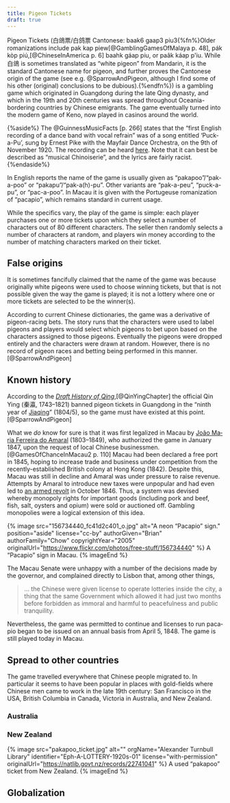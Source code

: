 ```yaml
---
title: Pigeon Tickets
draft: true
---
```


Pigeon Tickets (<span lang="zh-Hant">白鴿票</span>/<span lang="zh-Hans">白鸽票
</span> Cantonese: <span lang="yue-Latn">baak6 gaap3 piu3</span>{%fn%}Older
romanizations include <span lang="yue-Latn">pak kap
piew</span>[@GamblingGamesOfMalaya p. 48], <span lang="yue-Latn">pák kòp
piú</span>,[@ChineseInAmerica p. 6] <span lang="yue-Latn">baahk gáap
piu</span>, or <span lang="yue-Latn">paâk káap p'iu</span>. While <span
lang="zh-Hant">白鴿</span> is sometimes translated as “white pigeon” from
Mandarin, it is the standard Cantonese name for pigeon, and further proves the
Cantonese origin of the game (see e.g. @SparrowAndPigeon, although I find some
of his other (original) conclusions to be dubious).{%endfn%}) is a gambling game
which originated in <Noun lang="zh-Latn">Guangdong</Noun> during the late Qing
dynasty, and which in the 19th and 20th centuries was spread throughout
Oceania-bordering countries by Chinese emigrants. The game eventually turned
into the modern game of Keno, now played in casinos around the world.

<!-- excerpt -->

{%aside%}
The @GuinnessMusicFacts [p. 266] states that the “first English
recording of a dance band with vocal refrain” was of a song entitled ‘Puck-a-Pu’, sung by
Ernest Pike with the Mayfair Dance Orchestra, on the 9th of November 1920. The recording can be
heard
[here](http://www.mgthomas.co.uk/Soundfiles/Ragtime/Mayfair%20Dance%20Orch%20-%20Puck-A-Pu.mp3). 
Note that it can best be described as “musical Chinoiserie”, and the lyrics are fairly racist.
{%endaside%}

In English reports the name of the game is usually given as
“pakapoo”/“pak-a-poo” or “pakapu”/“pak-a(h)-pu”. Other variants are “pak-a-peu”,
“puck-a-pu”, or “pac-a-poo”. In Macau it is given with the Portugeuse
romanization of “pacapio”, which remains standard in current usage.

While the specifics vary, the play of the game is simple: each player purchases
one or more tickets upon which they select a number of characters out of 80
different characters. The seller then randomly selects a number of characters at
random, and players win money according to the number of matching characters
marked on their ticket.

## False origins

It is sometimes fancifully claimed that the name of the game was because
originally white pigeons were used to choose winning tickets, but that is not
possible given the way the game is played; it is not a lottery where one or more
tickets are selected to be the winner(s).

According to current Chinese dictionaries, the game was a derivative of
pigeon-racing bets. The story runs that the characters were used to label
pigeons and players would select which pigeons to bet upon based on the
characters assigned to those pigeons. Eventually the pigeons were dropped
entirely and the characters were drawn at random. However, there is no record of
pigeon races and betting being performed in this manner.[@SparrowAndPigeon]

## Known history

According to the [<cite>Draft History of <Noun
lang="zh-Latn">Qing</Noun></cite>](https://en.wikipedia.org/wiki/Draft_History_of_Qing),[@QinYingChapter]
the official <Noun lang="zh-Latn">Qin Ying</Noun> (<span lang="zh">秦瀛</span>,
1743–1821) banned pigeon tickets in Guangdong in the “ninth year of [<Noun
lang="zh-Latn">Jiaqing</Noun>](https://en.wikipedia.org/wiki/Jiaqing_Emperor)”
(1804/5), so the game must have existed at this point.[@SparrowAndPigeon]

<!--
GT translation:

Although the second text above makes the numbering format of racing pigeons more specific and is the same as the numbering format of "White Pigeon Tickets" in "Thousand Characters", it further exposes the theory that it is a fiction attached to later generations. This is because it does not cite any evidence of the provenance, and the undocumented pigeon numbering system originated in the late Qing Dynasty, obviously much later than the "white pigeon ticket" that appeared before the middle of the Qing Dynasty. According to Zhao Lifeng from "Drafts of Qing History. According to the textual research of Qin Ying Biography: "In the ninth year of Jiaqing, Qin Ying banned white pigeon tickets in Guangdong", "it seems to be presumed that the white pigeon tickets were produced during the Qianlong period". (22) Therefore, the second article cited above can also be judged as a purely contrived misrepresentation. Although such articles are conclusive and well-founded on the surface, they are in fact unfounded claims. Therefore, the "white pigeon ticket" being edited by "Wikipedia" indicates that the source of this source is yet to be found, and its text is as follows:

… later part

In fact, according to the description of "Qin Ying banned white pigeon tickets in Guangdong in the ninth year of Jiaqing", which was verified by Zhao Lifeng, it can be inferred that in the ninth year of Jiaqing (February 11, 1804 - January 30, 1805), there were already white pigeons in Guangdong. The pigeon ticket was passed down from Macau. This is because in fact, during the Qianjia period, government officials at all levels, including Guangdong Province, Guangzhou Prefecture, Xiangshan County, etc., had repeatedly ordered Macau's Portuguese leader "Yimu" to prohibit the "gambling incidents" of Chinese and foreign residents in Macau. (42) Although the relevant materials do not clearly mention the way of “gathering”, the author believes that these “gaming events” should be the Western lottery introduced by Portugal and the Chinese lottery inspired by the Chinese. That is caused by the white pigeon ticket. For example, on the seventh day of the third lunar month in the tenth year of Jiaqing (April 6, 1805), Peng Zhaolin, the magistrate of Xiangshan, once investigated the "event of opening bids and gathering gambling by Tibetan merchants", and issued a notice saying: "If people gather to open bids, People who are tempted to invest in silver to buy bids are prohibited from doing so. […] If you dare to disobey and do not comply, and there are still people gathering to open bids, the county will visit the real case, and it will definitely be investigated and dealt with strictly in accordance with Daxian. (43) From the text of the ban, it can be inferred that the “Fan merchants opening bids and gathering gambling incident” had already happened, and was only known by the magistrate far away in Xiangshan County and ordered the ban. Since the lottery issued by the Hall of Mercy began in 1810, it is not Lottery of the Hall of Mercy. The "bid" of "bid opening" and "buying bid" mentioned in the article should be the abbreviation of "white dove label (ticket)". The Portuguese name of the Macau Government Gazette on the 22nd is “Lotaria de China”, which means “Chinese lottery”.(44) It can be seen that the “white pigeon label (ticket)” is a product of Portuguese lottery principles and then transformed by Chinese methods. , so it is called "Chinese lottery" or "Chinese lottery". Moreover, pigeons are mostly gray, brown, white, etc. are a few, and pigeons are generally referred to as "white pigeons", which is a unique phenomenon in Cantonese and Cantonese. It is called "鹁ge" as a result of the transliteration.(45) And the pronunciation of "Piao" as "Biao" is also a phenomenon still preserved in Cantonese dialects. “Bid (ticket)”, and winning the betting ticket is “Zhongma Biao (ticket)”. It is enough to prove that “White Pigeon Bid (ticket)”, a “Chinese lottery” or “Chinese lottery” originated from Portuguese lottery and originated in Guangdong and Macau The lottery was created and officially named by the Cantonese.

-->

<!--
DeepL translation of article:
    The second text above, although the numbering form of racing pigeons is more specific and the same as the numbering form of the "White Pigeon Ticket" in the "Thousand Characters", further reveals that it is a posthumous fabrication. This is because it does not give any evidence of its origin, and this unsubstantiated form of numbering of racing pigeons was introduced in the late Qing Dynasty, which is obviously much later than the "white pigeon ticket" that appeared before the middle of the Qing Dynasty. According to Zhao Lifeng from the "Qing dynasty history manuscript. (22) Therefore, it is not surprising that the pigeon ticket was produced around the Qianlong period. (22) Therefore, the second article quoted above can also be concluded as a purely fictitious misrepresentation. This is because although these articles are all well documented and apparently justifiable, they are in fact untraceable and assumed. Therefore, Wikipedia is editing the "pigeon ticket" note to find the origin of this source, the text is as follows.

… much later:

    In fact, according to Zhao Lifeng's testimony that "Qin Ying banned white pigeon tickets in Guangdong in the ninth year of Jiaqing", it can be assumed that white pigeon tickets existed in Guangdong in the ninth year of Jiaqing (February 11, 1804-January 30, 1805) and were transmitted from Macao. This is because, in fact, during the Qian-Jia period, Chinese officials at various levels of government in Guangdong Province, Guangzhou Prefecture, and Xiangshan County repeatedly ordered the Portuguese chiefs of Macau, the "yi mu", to prohibit "gambling events" among the Chinese and foreign residents of Macau. (42) Although the information does not explicitly mention the name of the "gambling events", the author, after a comprehensive study, believes that these "gambling events" were caused by the introduction of the Western lottery from Portugal and the Chinese lottery, or pigeon tickets, which were inspired by the Chinese. For example, on the seventh day of the third month of the tenth year of Jiaqing (April 6, 1805), Peng Zhaolin, the governor of Xiangshan, investigated "the incident of the gambling of the foreign merchants by opening bids," issuing a circular saying: "If the people are confused to buy the bids by opening bids, they are forbidden to do so. [If you do not comply with the law, or if you still have a case of crowded bidding, the county will visit the case and report it to the Grand Constabulary for investigation and serious punishment." (43) From the text of this prohibition, it can be inferred that "the incident of the lottery of a foreign merchant" had already occurred and was prohibited by order of the county magistrate who was far away from Xiangshan County. Since the lottery was first issued in 1810, it is clear that this was not a lottery for Ren Ci Tang. The "bid" mentioned in the article for "opening" and "buying" is an abbreviation of "white pigeon bid (ticket)". The name of the "Pigeon Ticket" in the Macao Government Gazette of May 22, 1872 is "Lotaria de China", which means "Chinese Lottery". (44) It can be seen that the "Lotaria de China" is a Chinese lottery. (44) It can be seen that the "white pigeon (ticket)" is a product of the Portuguese lottery principle and then modified in the Chinese way, so it is called "Chinese lottery" or "Chinese lottery". Moreover, pigeons are mostly gray, with brown and white being the minority. The common name for pigeons as "white pigeons" is unique to Cantonese, and is the result of a phonetic change from the ancient name for pigeons, "卧式鴿". (45) The pronunciation or writing of "ticket" as "biao" is also a phenomenon still retained in the Cantonese dialect. For example, in Hong Kong, the Cantonese language still refers to "horse tickets" as "馬標 (ticket)" and "winning horse tickets" as "中馬標 (ticket)". This proves that the "Chinese lottery" or "Chinese lottery", which originated from the Portuguese lottery and was created in Macau, Guangdong, was created and officially named by the Cantonese.
-->

What we _do_ know for sure is that it was first legalized in Macau by [<Noun
lang="pt">João Maria Ferreira do
Amaral</Noun>](https://en.wikipedia.org/wiki/Jo%C3%A3o_Maria_Ferreira_do_Amaral)
(1803–1849), who authorized the game in January 1847, upon the request of local
Chinese businessmen.[@GamesOfChanceInMacau2 p. 110] Macau had been declared a
free port in 1845, hoping to increase trade and business under competition from
the recently-established British colony at Hong Kong (1842). Despite this, Macau
was still in decline and Amaral was under pressure to raise revenue. Attempts by
Amaral to introduce new taxes were unpopular and had even led to [an armed
revolt](https://en.wikipedia.org/wiki/Revolt_of_the_Faiti%C3%B5es) in October
1846. Thus, a system was devised whereby monopoly rights for important goods
(including pork and beef, fish, salt, oysters and opium) were sold or auctioned
off.  Gambling monopolies were a logical extension of this idea. 

{% image src="156734440_fc41d2c401_o.jpg" alt="A neon “Pacapio” sign." position="aside"
    license="cc-by"
    authorGiven="Brian"
    authorFamily="Chow"
    copyrightYear="2005"
    originalUrl="https://www.flickr.com/photos/free-stuff/156734440" %}
A “Pacapio” sign in Macau.
{% imageEnd %}

The Macau Senate were unhappy with a number of the decisions made by the
governor, and complained directly to Lisbon that, among other things, 

> … the Chinese were given license to operate lotteries inside the city, a thing
> that the same Government which allowed it had just two months before forbidden
> as immoral and harmful to peacefulness and public tranquility.

Nevertheless, the game was permitted to continue and licenses to run <span
lang="pt">pacapio</span> began to be issued on an annual basis from April 5,
1848. The game is still played today in Macau.

<!--
 was invented
to cover up what was (at the time) an illegal gambling activity, and was thus
intended to obscure the real operation. He suggests that it was derived from a
name like <span lang="zh">博合</span> (bok3 hap6); <span lang="zh">白</span> and
<span lang="zh">博</span> can have coincident pronunciations in Mandarin, and the .
-->

## Spread to other countries

The game travelled everywhere that Chinese people migrated to. In particular it
seems to have been popular in places with gold-fields where Chinese men came to
work in the late 19th century: San Francisco in the USA, British Columbia in
Canada, Victoria in Australia, and New Zealand.

### Australia

### New Zealand

{% image src="pakapoo_ticket.jpg" alt=""
    orgName="Alexander Turnbull Library"
    identifier="Eph-A-LOTTERY-1920s-01"
    license="with-permission"
    originalUrl="https://natlib.govt.nz/records/22741041" %}
A used “pakapoo” ticket from New Zealand.
{% imageEnd %}

## Globalization
